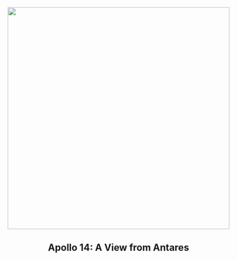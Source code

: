 
<p align="center"><img src="https://apod.nasa.gov/apod/image/2402/a14pan9335-43emj_900.jpg" width="500" height="500"></p>
<h2 align="center"> Apollo 14: A View from Antares </h2>
